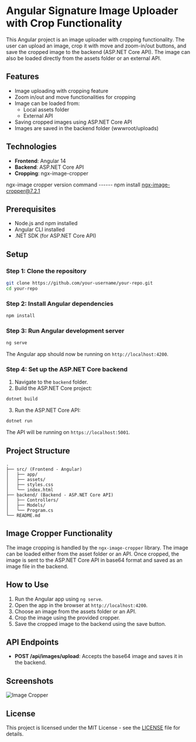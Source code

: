 # Angular Signature Image Uploader with Crop Functionality

This Angular project is an image uploader with cropping functionality. The user can upload an image, crop it with move and zoom-in/out buttons, and save the cropped image to the backend (ASP.NET Core API). The image can also be loaded directly from the assets folder or an external API.

## Features

- Image uploading with cropping feature
- Zoom in/out and move functionalities for cropping
- Image can be loaded from:
  - Local assets folder
  - External API
- Saving cropped images using ASP.NET Core API
- Images are saved in the backend folder (wwwroot/uploads)

## Technologies

- **Frontend**: Angular 14
- **Backend**: ASP.NET Core API
- **Cropping**: ngx-image-cropper

ngx-image cropper version  command ------    npm install ngx-image-cropper@7.2.1

## Prerequisites

- Node.js and npm installed
- Angular CLI installed
- .NET SDK (for ASP.NET Core API)

## Setup

### Step 1: Clone the repository

```bash
git clone https://github.com/your-username/your-repo.git
cd your-repo
```

### Step 2: Install Angular dependencies

```bash
npm install
```

### Step 3: Run Angular development server

```bash
ng serve
```

The Angular app should now be running on `http://localhost:4200`.

### Step 4: Set up the ASP.NET Core backend

1. Navigate to the `backend` folder.
2. Build the ASP.NET Core project:

```bash
dotnet build
```

3. Run the ASP.NET Core API:

```bash
dotnet run
```

The API will be running on `https://localhost:5001`.

## Project Structure

```plaintext
.
├── src/ (Frontend - Angular)
│   ├── app/
│   ├── assets/
│   ├── styles.css
│   └── index.html
├── backend/ (Backend - ASP.NET Core API)
│   ├── Controllers/
│   ├── Models/
│   └── Program.cs
└── README.md
```

## Image Cropper Functionality

The image cropping is handled by the `ngx-image-cropper` library. The image can be loaded either from the asset folder or an API. Once cropped, the image is sent to the ASP.NET Core API in base64 format and saved as an image file in the backend.

## How to Use

1. Run the Angular app using `ng serve`.
2. Open the app in the browser at `http://localhost:4200`.
3. Choose an image from the assets folder or an API.
4. Crop the image using the provided cropper.
5. Save the cropped image to the backend using the save button.

## API Endpoints

- **POST /api/images/upload**: Accepts the base64 image and saves it in the backend.

## Screenshots

![Image Cropper](https://your-repo-link/assets/screenshots/cropper.png)

## License

This project is licensed under the MIT License - see the [LICENSE](LICENSE) file for details.
